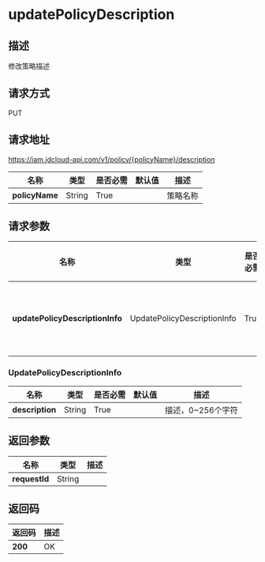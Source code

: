 # updatePolicyDescription


## 描述
修改策略描述

## 请求方式
PUT

## 请求地址
https://iam.jdcloud-api.com/v1/policy/{policyName}/description

|名称|类型|是否必需|默认值|描述|
|---|---|---|---|---|
|**policyName**|String|True| |策略名称|

## 请求参数
|名称|类型|是否必需|默认值|描述|
|---|---|---|---|---|
|**updatePolicyDescriptionInfo**|UpdatePolicyDescriptionInfo|True| |策略描述信息|

### UpdatePolicyDescriptionInfo
|名称|类型|是否必需|默认值|描述|
|---|---|---|---|---|
|**description**|String|True| |描述，0~256个字符|

## 返回参数
|名称|类型|描述|
|---|---|---|
|**requestId**|String| |


## 返回码
|返回码|描述|
|---|---|
|**200**|OK|
